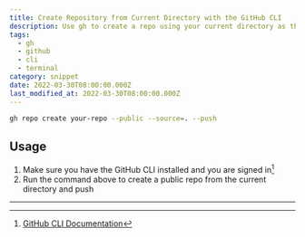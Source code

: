 ```yaml
---
title: Create Repository from Current Directory with the GitHub CLI
description: Use gh to create a repo using your current directory as the source and push to GitHub without having to set your upstream.
tags:
  - gh
  - github
  - cli
  - terminal
category: snippet
date: 2022-03-30T08:00:00.000Z
last_modified_at: 2022-03-30T08:00:00.000Z
---
```


```sh
gh repo create your-repo --public --source=. --push
```

## Usage

1. Make sure you have the GitHub CLI installed and you are signed in[^1]
2. Run the command above to create a public repo from the current directory and push

---

[^1]: [GitHub CLI Documentation](https://cli.github.com/)
